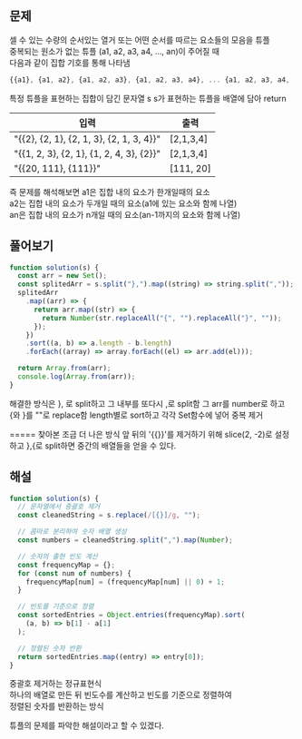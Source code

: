 ## 문제

셀 수 있는 수량의 순서있는 열거 또는 어떤 순서를 따르는 요소들의 모음을 튜플  
중복되는 원소가 없는 튜플 (a1, a2, a3, a4, ..., an)이 주어질 때  
다음과 같이 집합 기호를 통해 나타냄

```js
{{a1}, {a1, a2}, {a1, a2, a3}, {a1, a2, a3, a4}, ... {a1, a2, a3, a4, ..., an}}
```

특정 튜플을 표현하는 집합이 담긴 문자열 s
s가 표현하는 튜플을 배열에 담아 return

| 입력                                     | 출력      |
| ---------------------------------------- | --------- |
| "{{2}, {2, 1}, {2, 1, 3}, {2, 1, 3, 4}}" | [2,1,3,4] |
| "{{1, 2, 3}, {2, 1}, {1, 2, 4, 3}, {2}}" | [2,1,3,4] |
| "{{20, 111}, {111}}"                     | [111, 20] |

즉 문제를 해석해보면 a1은 집합 내의 요소가 한개일때의 요소  
a2는 집합 내의 요소가 두개일 때의 요소(a1에 있는 요소와 함께 나열)  
an은 집합 내의 요소가 n개일 때의 요소(an-1까지의 요소와 함께 나열)

## 풀어보기

```js
function solution(s) {
  const arr = new Set();
  const splitedArr = s.split("},").map((string) => string.split(","));
  splitedArr
    .map((arr) => {
      return arr.map((str) => {
        return Number(str.replaceAll("{", "").replaceAll("}", ""));
      });
    })
    .sort((a, b) => a.length - b.length)
    .forEach((array) => array.forEach((el) => arr.add(el)));

  return Array.from(arr);
  console.log(Array.from(arr));
}
```

해결한 방식은
}, 로 split하고 그 내부를 또다시 ,로 split함
그 arr를 number로 하고 {와 }를 ""로 replace함
length별로 sort하고 각각 Set함수에 넣어 중복 제거

=====
찾아본 조금 더 나은 방식 
앞 뒤의 '{{}}'를 제거하기 위해 slice(2, -2)로 설정하고
},{로 split하면 중간의 배열들을 얻을 수 있다.

## 해설

```js
function solution(s) {
  // 문자열에서 중괄호 제거
  const cleanedString = s.replace(/[{}]/g, "");

  // 콤마로 분리하여 숫자 배열 생성
  const numbers = cleanedString.split(",").map(Number);

  // 숫자의 출현 빈도 계산
  const frequencyMap = {};
  for (const num of numbers) {
    frequencyMap[num] = (frequencyMap[num] || 0) + 1;
  }

  // 빈도를 기준으로 정렬
  const sortedEntries = Object.entries(frequencyMap).sort(
    (a, b) => b[1] - a[1]
  );

  // 정렬된 숫자 반환
  return sortedEntries.map((entry) => entry[0]);
}
```

중괄호 제거하는 정규표현식  
하나의 배열로 만든 뒤 빈도수를 계산하고 빈도를 기준으로 정렬하여   
정렬된 숫자를 반환하는 방식  

튜플의 문제를 파악한 해설이라고 할 수 있겠다. 
